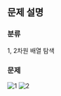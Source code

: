 ## 문제 설명

### 분류
1, 2차원 배열 탐색

### 문제
![1](https://user-images.githubusercontent.com/69149030/164417049-3e0accd0-92bf-406e-958b-fc637aee21ee.png)
![2](https://user-images.githubusercontent.com/69149030/164417053-756df577-c6ec-482d-8f2d-0b164954e828.png)
